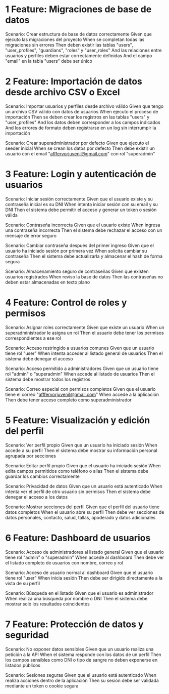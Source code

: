# 1 Feature: Migraciones de base de datos

Scenario: Crear estructura de base de datos correctamente
  Given que ejecuto las migraciones del proyecto
  When se completan todas las migraciones sin errores
  Then deben existir las tablas "users", "user_profiles", "guardians", "roles" y "user_roles"
  And las relaciones entre usuarios y perfiles deben estar correctamente definidas
  And el campo "email" en la tabla "users" debe ser único

# 2 Feature: Importación de datos desde archivo CSV o Excel

Scenario: Importar usuarios y perfiles desde archivo válido
  Given que tengo un archivo CSV válido con datos de usuarios
  When ejecuto el proceso de importación
  Then se deben crear los registros en las tablas "users" y "user_profiles"
  And los datos deben corresponder a los campos indicados
  And los errores de formato deben registrarse en un log sin interrumpir la importación

Scenario: Crear superadministrador por defecto
  Given que ejecuto el seeder inicial
  When se crean los datos por defecto
  Then debe existir un usuario con el email "afffervorjuvenil@gmail.com" con rol "superadmin"

# 3 Feature: Login y autenticación de usuarios

Scenario: Iniciar sesión correctamente
  Given que el usuario existe y su contraseña inicial es su DNI
  When intenta iniciar sesión con su email y su DNI
  Then el sistema debe permitir el acceso y generar un token o sesión válida

Scenario: Contraseña incorrecta
  Given que el usuario existe
  When ingresa una contraseña incorrecta
  Then el sistema debe rechazar el acceso con un mensaje de error seguro

Scenario: Cambiar contraseña después del primer ingreso
  Given que el usuario ha iniciado sesión por primera vez
  When solicita cambiar su contraseña
  Then el sistema debe actualizarla y almacenar el hash de forma segura

Scenario: Almacenamiento seguro de contraseñas
  Given que existen usuarios registrados
  When reviso la base de datos
  Then las contraseñas no deben estar almacenadas en texto plano

# 4 Feature: Control de roles y permisos

Scenario: Asignar roles correctamente
  Given que existe un usuario
  When un superadministrador le asigna un rol
  Then el usuario debe tener los permisos correspondientes a ese rol

Scenario: Acceso restringido a usuarios comunes
  Given que un usuario tiene rol "user"
  When intenta acceder al listado general de usuarios
  Then el sistema debe denegar el acceso

Scenario: Acceso permitido a administradores
  Given que un usuario tiene rol "admin" o "superadmin"
  When accede al listado de usuarios
  Then el sistema debe mostrar todos los registros

Scenario: Correo especial con permisos completos
  Given que el usuario tiene el correo "afffervorjuvenil@gmail.com"
  When accede a la aplicación
  Then debe tener acceso completo como superadministrador


# 5 Feature: Visualización y edición del perfil

Scenario: Ver perfil propio
  Given que un usuario ha iniciado sesión
  When accede a su perfil
  Then el sistema debe mostrar su información personal agrupada por secciones

Scenario: Editar perfil propio
  Given que el usuario ha iniciado sesión
  When edita campos permitidos como teléfono o alias
  Then el sistema debe guardar los cambios correctamente

Scenario: Privacidad de datos
  Given que un usuario está autenticado
  When intenta ver el perfil de otro usuario sin permisos
  Then el sistema debe denegar el acceso a los datos

Scenario: Mostrar secciones del perfil
  Given que el perfil del usuario tiene datos completos
  When el usuario abre su perfil
  Then debe ver secciones de datos personales, contacto, salud, tallas, apoderado y datos adicionales

 # 6 Feature: Dashboard de usuarios

Scenario: Acceso de administradores al listado general
  Given que el usuario tiene rol "admin" o "superadmin"
  When accede al dashboard
  Then debe ver el listado completo de usuarios con nombre, correo y rol

Scenario: Acceso de usuario normal al dashboard
  Given que el usuario tiene rol "user"
  When inicia sesión
  Then debe ser dirigido directamente a la vista de su perfil

Scenario: Búsqueda en el listado
  Given que el usuario es administrador
  When realiza una búsqueda por nombre o DNI
  Then el sistema debe mostrar solo los resultados coincidentes

 # 7 Feature: Protección de datos y seguridad

Scenario: No exponer datos sensibles
  Given que un usuario realiza una petición a la API
  When el sistema responde con los datos de un perfil
  Then los campos sensibles como DNI o tipo de sangre no deben exponerse en listados públicos

Scenario: Sesiones seguras
  Given que el usuario está autenticado
  When realiza acciones dentro de la aplicación
  Then su sesión debe ser validada mediante un token o cookie segura

